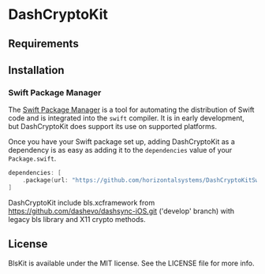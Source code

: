 # DashCryptoKit

## Requirements

## Installation

### Swift Package Manager

The [Swift Package Manager](https://swift.org/package-manager/) is a tool for automating the distribution of Swift code
and is integrated into the `swift` compiler. It is in early development, but DashCryptoKit does support its use on
supported platforms.

Once you have your Swift package set up, adding DashCryptoKit as a dependency is as easy as adding it to
the `dependencies` value of your `Package.swift`.

```swift
dependencies: [
    .package(url: "https://github.com/horizontalsystems/DashCryptoKitSwift.git", .upToNextMajor(from: "1.0.0"))
]
```

DashCryptoKit include bls.xcframework from https://github.com/dashevo/dashsync-iOS.git ('develop' branch) with legacy bls library and X11 crypto methods.

## License

BlsKit is available under the MIT license. See the LICENSE file for more info.
